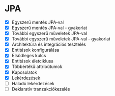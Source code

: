 # JPA

* [x] Egyszerű mentés JPA-val
* [x] Egyszerű mentés JPA-val - gyakorlat
* [x] További egyszerű műveletek JPA-val
* [x] További egyszerű műveletek JPA-val - gyakorlat
* [x] Architektúra és integrációs tesztelés
* [x] Entitások konfigurálása
* [x] Elsődleges kulcs
* [x] Entitások életciklusa
* [x] Többértékű attribútumok
* [x] Kapcsolatok
* [x] Lekérdezések
* [ ] Haladó lekérdezések
* [ ] Deklaratív tranzakciókezelés
